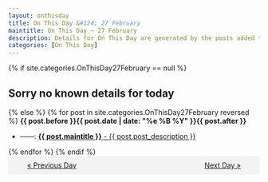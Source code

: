 ```yaml
---
layout: onthisday
title: On This Day &#124; 27 February
maintitle: On This Day — 27 February
description: Details for On This Day are generated by the posts added to the website so the content is subject to changes/updates over time.
categories: [On This Day]
---
```


{% if site.categories.OnThisDay27February == null %}
<h2>Sorry no known details for today</h2>
{% else %}
{% for post in site.categories.OnThisDay27February reversed %}
<strong>{{ post.before }}{{ post.date | date: "%e %B %Y" }}{{ post.after }}</strong>
<ul>
<li> ——: <a class="{{ post.class }}" href="{{ post.url }}"><strong>{{ post.maintitle }}</strong> - {{ post.post_description }}</a></li>
</ul>
{% endfor %}
{% endif %}
<br />
<div style="background-color: #f3f3f3; padding: 10px; border-radius: 5px; text-align: center; display: flex; justify-content: space-evenly;">
<a href="/onthisday/02/02-26">« Previous Day</a>
<span style="visibility:hidden;">[ Visit Leap Year February 29 ]</span>
<a href="/onthisday/02/02-28">Next Day »</a>
</div>

